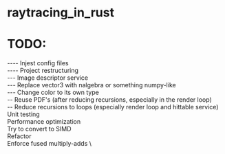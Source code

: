 # raytracing_in_rust

# TODO:
---- Injest config files \
---- Project restructuring \
--- Image descriptor service \
--- Replace vector3 with nalgebra or something numpy-like \
--- Change color to its own type \
-- Reuse PDF's (after reducing recursions, especially in the render loop) \
-- Reduce recursions to loops (especially render loop and hittable service) \
Unit testing \
Performance optimization \
Try to convert to SIMD \
Refactor \
Enforce fused multiply-adds \